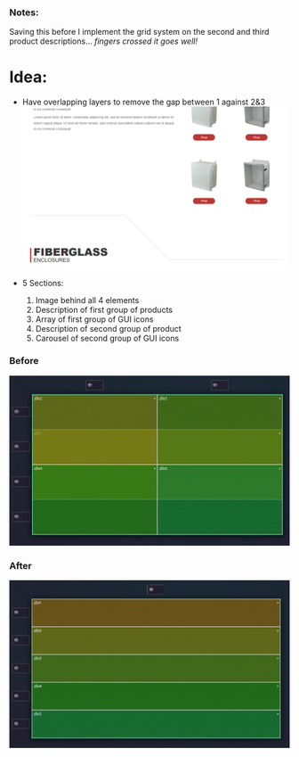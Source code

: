 ### Notes:
Saving this before I implement the grid system on the second and third product descriptions... *fingers crossed it goes well!*

# Idea:
- Have overlapping layers to remove the gap between 1 against 2&3
  ![](public/awk_gap.PNG)
  
- 5 Sections:
  1. Image behind all 4 elements
  2. Description of first group of products
  3. Array of first group of GUI icons
  4. Description of second group of product
  5. Carousel of second group of GUI icons

### Before
![](public/grid_at_md_lg_screens.PNG)

### After
![](public/grid_at_xs_s_screens.PNG)
